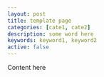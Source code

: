```yaml
---
layout: post
title: template page
categories: [cate1, cate2]
description: some word here
keywords: keyword1, keyword2
active: false
---
```


Content here

